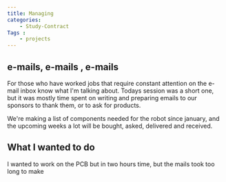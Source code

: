 ```yaml
---
title: Managing
categories: 
    - Study-Contract
Tags :
    - projects
---
```

## e-mails, e-mails , e-mails
For those who have worked jobs that require constant attention on the e-mail inbox know what I'm talking about.
Todays session was a short one, but it was mostly time spent on writing and preparing emails to our sponsors to thank them, or to ask for products.

We're making a list of components needed for the robot since january, and the upcoming weeks a lot will be bought, asked, delivered and received.

## What I wanted to do
I wanted to work on the PCB but in two hours time, but the mails took too long to make